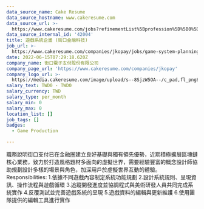 ```yaml
---
data_source_name: Cake Resume
data_source_hostname: www.cakeresume.com
data_source_url: >-
  https://www.cakeresume.com/jobs?refinementList%5Bprofession%5D%5B0%5D=game-production&range%5Bsalary_range%5D%5Bmin%5D=1000000
data_source_internal_id: '42004'
title: 遊戲系統企畫 (街口金融科技)
job_url: >-
  https://www.cakeresume.com/companies/jkopay/jobs/game-system-planning-jiekou-financial-technology
date: 2022-06-15T07:29:18.620Z
company_name: 街口電子支付股份有限公司
company_page_url: 'https://www.cakeresume.com/companies/jkopay'
company_logo_url: >-
  https://media.cakeresume.com/image/upload/s--8SjzW5OA--/c_pad,fl_png8,h_200,w_200/v1627550721/oekx7czyjznjimizhtuc.png
salary_text: TWD0 - TWD0
salary_currency: TWD
salary_type: per_month
salary_min: 0
salary_max: 0
location_list: []
job_tags: []
badges:
  - Game Production

---
```


職務說明街口支付已在金融圈建立良好基礎與獨有領先優勢，近期積極擴展區塊鏈核心業務，致力於打造風格題材多面向的虛擬世界，需要經驗豐富的概念設計師協助規劃設計多樣的場景與角色，加深用戶於虛擬世界互動的體驗。 Responsibilities: 1.依據不同遊戲內容制定系統功能規劃 2.設計系統規則、呈現資訊、操作流程與遊戲循環 3.追蹤開發進度並協調程式與美術研發人員共同完成系統實作 4.反覆測試並完善遊戲系統的呈現 5.遊戲資料的編輯與更新維護 6.使用團隊提供的編輯工具進行實作